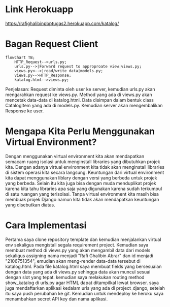 
# Link Herokuapp
https://rafighalibinpbptugas2.herokuapp.com/katalog/

# Bagan Request Client
```mermaid
flowchart TB;
    HTTP_Request-->urls.py;
    urls.py-->|Forward request to approproate view|views.py;
    views.py<-->|read/write data|models.py;
    views.py-->HTTP_Response;
    katalog.html-->views.py;
```
Penjelasan:
Request diminta oleh user ke server, kemudian urls.py akan mengarahkan request ke views.py. Method yang ada di views.py akan mencetak data-data di katalog.html. Data disimpan dalam bentuk class CatalogItem yang ada di models.py. Kemudian server akan mengembalikan Response ke user.

# Mengapa Kita Perlu Menggunakan Virtual Environment?
Dengan menggunakan virtual environment kita akan mendapatkan semacam ruang isolasi untuk menginstall libraries yang dibutuhkan projek kita. Dengan adanya virtual environment kita tidak akan menginstall libraries di sistem operasi kita secara langsung. Keuntungan dari virtual environment kita dapat menggunakan liblary dengan versi yang berbeda untuk projek yang berbeda. Selain itu kita juga bisa dengan muda menduplikat projek karena kita tahu libraries apa saja yang digunakan karena sudah terkumpul di satu ruangan yang terisolasi. Tanpa virtual environment kita masih bisa membuak projek Django namun kita tidak akan mendapatkan keuntungan yang disebutkan diatas.

# Cara Implementasi

Pertama saya clone repository template dan kemudian menjalankan virtual env sekaligus mengistall segala requirement project. Kemudian saya membuat method di views.py yang akan mengambil data dari models sekaligus assigning nama menjadi "Rafi Ghalibin Abrar" dan id menjadi "2106751354", emudian akan meng-render data-data tersebut di katalog.html. Pada file katalog.html saya membuat fields yang bersesuaian dengan data yang ada di views.py sehingga data akan muncul sesuai dengan slot yang tepat. kemudian saya melakukan routing method show_katalog di urls.py agar HTML dapat ditampilkal lewat browser. saya juga mendaftarkan aplikasi kedalam urls yang ada di project_django, setelah itu saya push perubahan ke git. Kemudian untuk mendeploy ke heroku saya menambahkan secret API key dan nama aplikasi. 
